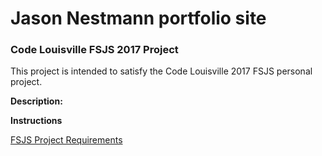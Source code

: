 # Jason Nestmann portfolio site
### Code Louisville FSJS 2017 Project

This project is intended to satisfy the Code Louisville 2017 FSJS personal project.


**Description:** 


**Instructions** 


[FSJS Project Requirements](https://github.com/CodeLouisville/Student-Resources/wiki/FSJS-Project-Requirements)
